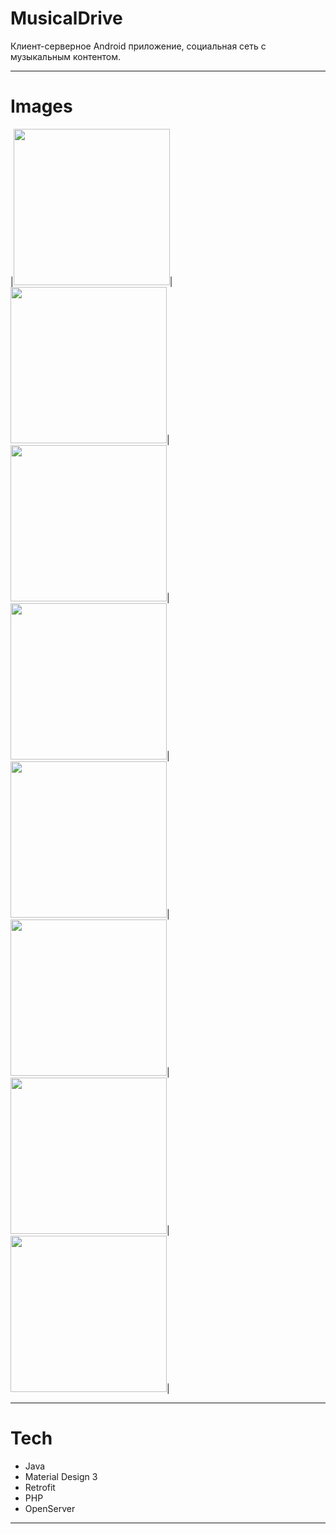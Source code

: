 # MusicalDrive


Клиент-серверное Android приложение, социальная сеть с музыкальным контентом.

---

# Images
|<img src="Images/Musical_Drive1.jpg" width=250/>|
<img src="Images/Musical_Drive2.jpg" width=250/>|
<img src="Images/Musical_Drive3.jpg" width=250/>|
<img src="Images/Musical_Drive4.jpg" width=250/>|
<img src="Images/Musical_Drive5.jpg" width=250/>|
<img src="Images/Musical_Drive6.jpg" width=250/>|
<img src="Images/Musical_Drive7.jpg" width=250/>|
<img src="Images/Musical_Drive8.jpg" width=250/>|


---

# Tech
* Java
* Material Design 3
* Retrofit
* PHP
* OpenServer
---



